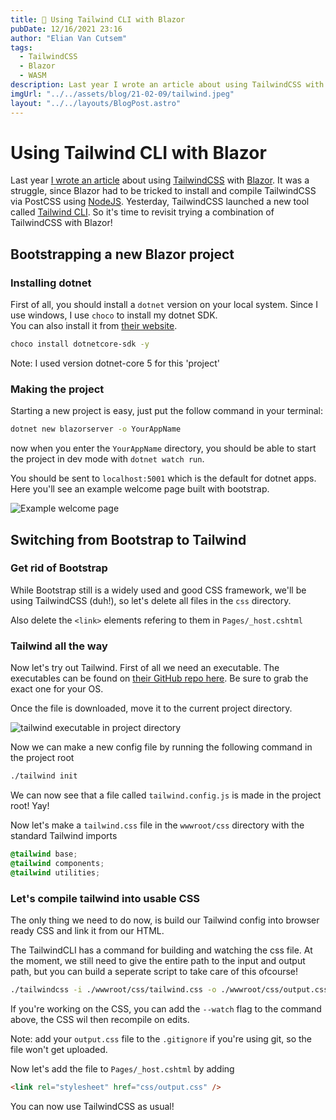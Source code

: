 ```yaml
---
title: 💄 Using Tailwind CLI with Blazor
pubDate: 12/16/2021 23:16
author: "Elian Van Cutsem"
tags:
  - TailwindCSS
  - Blazor
  - WASM
description: Last year I wrote an article about using TailwindCSS with Blazor. It was a struggle, since Blazor had to be tricked to install and compile TailwindCSS NodeJS. Now that TailwindCSS launched a new tool, Tailwind CLI, it's time to try it another way!
imgUrl: "../../assets/blog/21-02-09/tailwind.jpeg"
layout: "../../layouts/BlogPost.astro"
---
```


# Using Tailwind CLI with Blazor

Last year [I wrote an article](https://www.elian.codes/blog/21-03-12-configure-tailwindcss-with-blazor/) about using [TailwindCSS](https://tailwindcss.com) with [Blazor](https://dotnet.microsoft.com/en-us/apps/aspnet/web-apps/blazor). It was a struggle, since Blazor had to be tricked to install and compile TailwindCSS via PostCSS using [NodeJS](https://www.nodejs.org). Yesterday, TailwindCSS launched a new tool called [Tailwind CLI](https://tailwindcss.com/blog/standalone-cli). So it's time to revisit trying a combination of TailwindCSS with Blazor!

## Bootstrapping a new Blazor project

### Installing dotnet

First of all, you should install a `dotnet` version on your local system. Since I use windows, I use `choco` to install my dotnet SDK.  
You can also install it from [their website](https://dotnet.microsoft.com/en-us/learn/aspnet/blazor-tutorial/install).

```bash
choco install dotnetcore-sdk -y
```

Note: I used version dotnet-core 5 for this 'project'

### Making the project

Starting a new project is easy, just put the follow command in your terminal:

```bash
dotnet new blazorserver -o YourAppName
```

now when you enter the `YourAppName` directory, you should be able to start the project in dev mode with `dotnet watch run`.

You should be sent to `localhost:5001` which is the default for dotnet apps. Here you'll see an example welcome page built with bootstrap.

![Example welcome page](https://i.imgur.com/2WmOIaq.png)

## Switching from Bootstrap to Tailwind

### Get rid of Bootstrap

While Bootstrap still is a widely used and good CSS framework, we'll be using TailwindCSS (duh!), so let's delete all files in the `css` directory.

Also delete the `<link>` elements refering to them in `Pages/_host.cshtml`

### Tailwind all the way

Now let's try out Tailwind. First of all we need an executable. The executables can be found on [their GitHub repo here](https://github.com/tailwindlabs/tailwindcss/releases/tag/v3.0.6). Be sure to grab the exact one for your OS.

Once the file is downloaded, move it to the current project directory.

![tailwind executable in project directory](https://i.imgur.com/R08wfEI.png)

Now we can make a new config file by running the following command in the project root

```bash
./tailwind init
```

We can now see that a file called `tailwind.config.js` is made in the project root! Yay!

Now let's make a `tailwind.css` file in the `wwwroot/css` directory with the standard Tailwind imports

```css
@tailwind base;
@tailwind components;
@tailwind utilities;
```

### Let's compile tailwind into usable CSS

The only thing we need to do now, is build our Tailwind config into browser ready CSS and link it from our HTML.

The TailwindCLI has a command for building and watching the css file. At the moment, we still need to give the entire path to the input and output path, but you can build a seperate script to take care of this ofcourse!

```bash
./tailwindcss -i ./wwwroot/css/tailwind.css -o ./wwwroot/css/output.css
```

If you're working on the CSS, you can add the `--watch` flag to the command above, the CSS wil then recompile on edits.

Note: add your `output.css` file to the `.gitignore` if you're using git, so the file won't get uploaded.

Now let's add the file to `Pages/_host.cshtml` by adding

```html
<link rel="stylesheet" href="css/output.css" />
```

You can now use TailwindCSS as usual!
